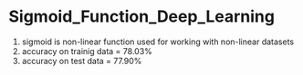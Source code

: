 # Sigmoid_Function_Deep_Learning

1) sigmoid is non-linear function used for working with non-linear datasets
2) accuracy on trainig data = 78.03%
3) accuracy on test data = 77.90%
